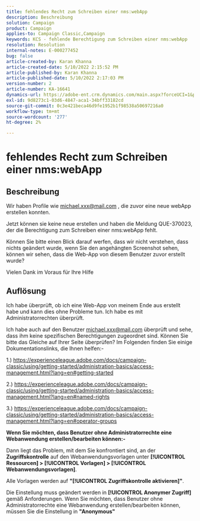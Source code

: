 ```yaml
---
title: fehlendes Recht zum Schreiben einer nms:webApp
description: Beschreibung
solution: Campaign
product: Campaign
applies-to: Campaign Classic,Campaign
keywords: KCS - fehlende Berechtigung zum Schreiben einer nms:webApp
resolution: Resolution
internal-notes: E-000277452
bug: false
article-created-by: Karan Khanna
article-created-date: 5/10/2022 2:15:52 PM
article-published-by: Karan Khanna
article-published-date: 5/10/2022 2:17:03 PM
version-number: 2
article-number: KA-16641
dynamics-url: https://adobe-ent.crm.dynamics.com/main.aspx?forceUCI=1&pagetype=entityrecord&etn=knowledgearticle&id=8fb70db0-6bd0-ec11-a7b5-00224809c556
exl-id: 9d8273c1-03d6-4847-aca1-34bff33182cd
source-git-commit: 0c3e421beca46d9fe1952b1f98538a50697216a0
workflow-type: tm+mt
source-wordcount: '277'
ht-degree: 2%

---
```


# fehlendes Recht zum Schreiben einer nms:webApp

## Beschreibung


Wir haben Profile wie michael.xxx@mail.com , die zuvor eine neue webApp erstellen konnten.

Jetzt können sie keine neue erstellen und haben die Meldung QUE-370023, der die Berechtigung zum Schreiben einer nms:webApp fehlt.

Können Sie bitte einen Blick darauf werfen, dass wir nicht verstehen, dass nichts geändert wurde, wenn Sie den angehängten Screenshot sehen, können wir sehen, dass die Web-App von diesem Benutzer zuvor erstellt wurde?

Vielen Dank im Voraus für Ihre Hilfe


## Auflösung


Ich habe überprüft, ob ich eine Web-App von meinem Ende aus erstellt habe und kann dies ohne Probleme tun. Ich habe es mit Administratorrechten überprüft.

Ich habe auch auf den Benutzer michael.xxx@mail.com überprüft und sehe, dass ihm keine spezifischen Berechtigungen zugeordnet sind. Können Sie bitte das Gleiche auf Ihrer Seite überprüfen? Im Folgenden finden Sie einige Dokumentationslinks, die Ihnen helfen:-

1.) https://experienceleague.adobe.com/docs/campaign-classic/using/getting-started/administration-basics/access-management.html?lang=en#getting-started

2.) https://experienceleague.adobe.com/docs/campaign-classic/using/getting-started/administration-basics/access-management.html?lang=en#named-rights

3.) https://experienceleague.adobe.com/docs/campaign-classic/using/getting-started/administration-basics/access-management.html?lang=en#operator-groups



<b>Wenn Sie möchten, dass Benutzer ohne Administratorrechte eine Webanwendung erstellen/bearbeiten können:-</b>

Dann liegt das Problem, mit dem Sie konfrontiert sind, an der <b>Zugriffskontrolle</b> auf den Webanwendungsvorlagen unter <b>[!UICONTROL Ressourcen] > [!UICONTROL Vorlagen] > [!UICONTROL Webanwendungsvorlagen]</b>.

Alle Vorlagen werden auf <b>&quot;[!UICONTROL Zugriffskontrolle aktivieren]&quot;</b>.

Die Einstellung muss geändert werden in <b>[!UICONTROL Anonymer Zugriff]</b> gemäß Anforderungen. Wenn Sie möchten, dass Benutzer ohne Administratorrechte eine Webanwendung erstellen/bearbeiten können, müssen Sie die Einstellung in <b>&quot;Anonymous&quot;</b>
